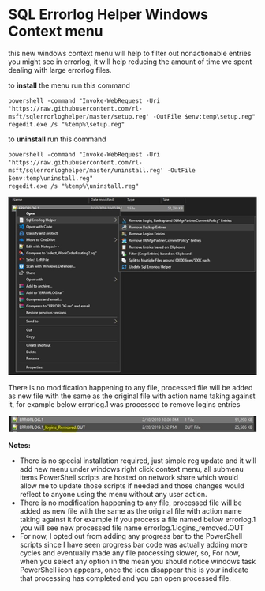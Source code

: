 # SQL Errorlog Helper Windows Context menu

this new windows context menu will help to filter out nonactionable entries you might see in errorlog, it will help reducing the amount of time we spent dealing with large errorlog files.

to **install** the menu run this command

```shell script
powershell -command "Invoke-WebRequest -Uri 'https://raw.githubusercontent.com/rl-msft/sqlerrorloghelper/master/setup.reg' -OutFile $env:temp\setup.reg"
regedit.exe /s "%temp%\setup.reg"
```

to **uninstall** run this command

```shell script
powershell -command "Invoke-WebRequest -Uri 'https://raw.githubusercontent.com/rl-msft/sqlerrorloghelper/master/uninstall.reg' -OutFile $env:temp\uninstall.reg"
regedit.exe /s "%temp%\uninstall.reg"
```

  ![Image description](https://github.com/rl-msft/sqlerrorloghelper/blob/master/menu.JPG)

There is no modification happening to any file, processed file will be added as new file with the same as the original file with action name taking against it, for example below errorlog.1 was processed to remove logins entries 

  ![Image description](https://github.com/rl-msft/sqlerrorloghelper/blob/master/fileout.JPG)
  
  **Notes:**
- There is no special installation required, just simple reg update and it will add new menu under windows right click context menu, all submenu items PowerShell scripts are hosted on network share which would allow me to update those scripts if needed and those changes would reflect to anyone using the menu without any user action.
- There is no modification happening to any file, processed file will be added as new file with the same as the original file with action name taking against it
  for example if you process a file named below errorlog.1 you will see new processed file name errorlog.1.logins_removed.OUT
- For now, I opted out from adding any progress bar to the PowerShell scripts since I have seen progress bar code was actually adding more cycles and eventually made any file processing slower, so, For now, when you select any option in the mean you should notice windows task PowerShell icon appears, once the icon disappear this is your indicate that processing has completed and you can open processed file.



